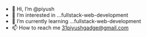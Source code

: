 - 👋 Hi, I’m @piyush
- 👀 I’m interested in ...fullstack-web-development
- 🌱 I’m currently learning ...fullstack-web-development
- 📫 How to reach me 31piyushgadge@gmail.com

<!---
piyush/piyush is a ✨ special ✨ repository because its `README.md` (this file) appears on your GitHub profile.
You can click the Preview link to take a look at your changes.
--->
